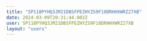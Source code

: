 ```yaml
---
title: "SP118PYHQ3JM21DBSFPEZHYZS9F10DRHHXWRZ27XB"
date: 2024-03-09T20:31:44.802Z
user: SP118PYHQ3JM21DBSFPEZHYZS9F10DRHHXWRZ27XB
layout: "users"
---
```

    
